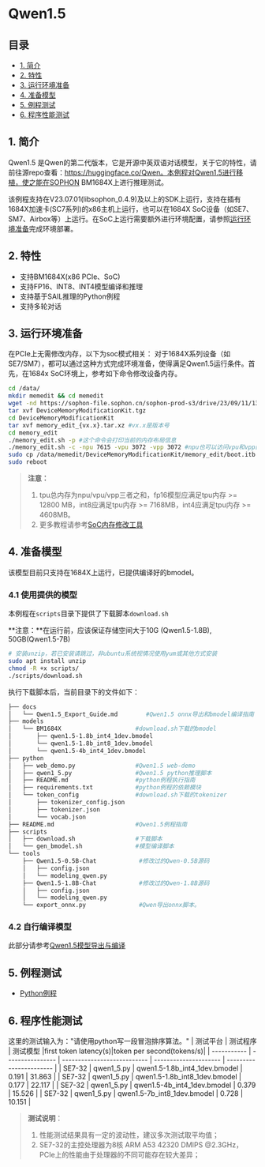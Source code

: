# Qwen1.5

## 目录
  - [1. 简介](#1-简介)
  - [2. 特性](#2-特性)
  - [3. 运行环境准备](#3-运行环境准备)
  - [4. 准备模型](#4-准备模型)
  - [5. 例程测试](#5-例程测试)
  - [6. 程序性能测试](#6-程序性能测试)

## 1. 简介
Qwen1.5 是Qwen的第二代版本，它是开源中英双语对话模型，关于它的特性，请前往源repo查看：https://huggingface.co/Qwen。本例程对Qwen1.5进行移植，使之能在SOPHON BM1684X上进行推理测试。

该例程支持在V23.07.01(libsophon_0.4.9)及以上的SDK上运行，支持在插有1684X加速卡(SC7系列)的x86主机上运行，也可以在1684X SoC设备（如SE7、SM7、Airbox等）上运行。在SoC上运行需要额外进行环境配置，请参照[运行环境准备](#3-运行环境准备)完成环境部署。

## 2. 特性
* 支持BM1684X(x86 PCIe、SoC)
* 支持FP16、INT8、INT4模型编译和推理
* 支持基于SAIL推理的Python例程
* 支持多轮对话


## 3. 运行环境准备
在PCIe上无需修改内存，以下为soc模式相关：
对于1684X系列设备（如SE7/SM7），都可以通过这种方式完成环境准备，使得满足Qwen1.5运行条件。首先，在1684x SoC环境上，参考如下命令修改设备内存。
```bash
cd /data/
mkdir memedit && cd memedit
wget -nd https://sophon-file.sophon.cn/sophon-prod-s3/drive/23/09/11/13/DeviceMemoryModificationKit.tgz
tar xvf DeviceMemoryModificationKit.tgz
cd DeviceMemoryModificationKit
tar xvf memory_edit_{vx.x}.tar.xz #vx.x是版本号
cd memory_edit
./memory_edit.sh -p #这个命令会打印当前的内存布局信息
./memory_edit.sh -c -npu 7615 -vpu 3072 -vpp 3072 #npu也可以访问vpu和vpp的内存
sudo cp /data/memedit/DeviceMemoryModificationKit/memory_edit/boot.itb /boot/boot.itb && sync
sudo reboot
```
> **注意：**
> 1. tpu总内存为npu/vpu/vpp三者之和，fp16模型应满足tpu内存 >= 12800 MB，int8应满足tpu内存 >= 7168MB，int4应满足tpu内存 >= 4608MB。
> 2. 更多教程请参考[SoC内存修改工具](https://doc.sophgo.com/sdk-docs/v23.07.01/docs_latest_release/docs/SophonSDK_doc/zh/html/appendix/2_mem_edit_tools.html)

## 4. 准备模型
该模型目前只支持在1684X上运行，已提供编译好的bmodel。
### 4.1 使用提供的模型

​本例程在`scripts`目录下提供了下载脚本`download.sh`

**注意：**在运行前，应该保证存储空间大于10G (Qwen1.5-1.8B), 50GB(Qwen1.5-7B)

```bash
# 安装unzip，若已安装请跳过，非ubuntu系统视情况使用yum或其他方式安装
sudo apt install unzip
chmod -R +x scripts/
./scripts/download.sh
```

执行下载脚本后，当前目录下的文件如下：
```bash
├── docs
│   └── Qwen1.5_Export_Guide.md        #Qwen1.5 onnx导出和bmodel编译指南
├── models
│   └── BM1684X                     #download.sh下载的bmodel
│       ├── qwen1.5-1.8b_int4_1dev.bmodel
│       └── qwen1.5-1.8b_int8_1dev.bmodel
│       └── qwen1.5-4b_int4_1dev.bmodel
├── python
│   ├── web_demo.py                 #Qwen1.5 web-demo
│   ├── qwen1_5.py                  #Qwen1.5 python推理脚本
│   ├── README.md                   #python例程执行指南
│   ├── requirements.txt            #python例程的依赖模块
│   └── token_config                #download.sh下载的tokenizer
│       ├── tokenizer_config.json
│       ├── tokenizer.json
│       └── vocab.json
├── README.md                       #Qwen1.5例程指南
├── scripts                         
│   ├── download.sh                 #下载脚本
│   └── gen_bmodel.sh               #模型编译脚本
└── tools
    ├── Qwen1.5-0.5B-Chat            #修改过的Qwen-0.5B源码
    │   ├── config.json
    │   └── modeling_qwen.py
    ├── Qwen1.5-1.8B-Chat            #修改过的Qwen-1.8B源码
    │   ├── config.json
    │   └── modeling_qwen.py
    └── export_onnx.py               #Qwen导出onnx脚本。
```

### 4.2 自行编译模型

此部分请参考[Qwen1.5模型导出与编译](./docs/Qwen1_5_Export_Guide.md)

## 5. 例程测试

- [Python例程](./python/README.md)

## 6. 程序性能测试

这里的测试输入为："请使用python写一段冒泡排序算法。"
|    测试平台   |     测试程序       |           测试模型               |first token latency(s)|token per second(tokens/s)| 
| -----------  | ---------------- | ---------------------------     | --------------------- | ----------------------- | 
| SE7-32  | qwen1_5.py      | qwen1.5-1.8b_int4_1dev.bmodel         |    0.191              |        31.863           | 
| SE7-32  | qwen1_5.py      | qwen1.5-1.8b_int8_1dev.bmodel         |    0.177              |        22.117           |
| SE7-32  | qwen1_5.py      | qwen1.5-4b_int4_1dev.bmodel           |    0.379              |        15.526           | 
| SE7-32  | qwen1_5.py      | qwen1.5-7b_int8_1dev.bmodel           |    0.728              |        10.151           | 
 
> **测试说明**：  
> 1. 性能测试结果具有一定的波动性，建议多次测试取平均值；
> 2. SE7-32的主控处理器为8核 ARM A53 42320 DMIPS @2.3GHz，PCIe上的性能由于处理器的不同可能存在较大差异；
